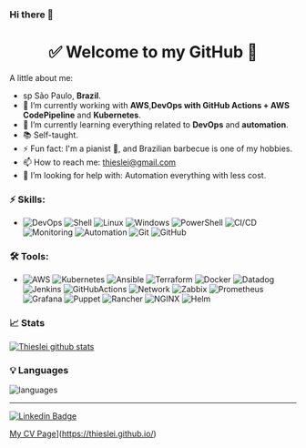 ### Hi there 👋

<h1 align="center"> 
	✅ Welcome to my GitHub 🚀
</h1>

<!--
**thieslei/thieslei** is a ✨ _special_ ✨ repository because its `README.md` (this file) appears on your GitHub profile.

Here are some ideas to get you started:
- 🔭 I’m currently working on ...
- 🌱 I’m currently learning ...
- 👯 I’m looking to collaborate on ...
- 🤔 I’m looking for help with ...
- 💬 Ask me about ...
- 📫 How to reach me: ...
- 😄 Pronouns: ...
- ⚡ Fun fact: ...

-->

A little about me:

- sp  São Paulo, **Brazil**.
- 🔭  I’m currently working with **AWS**,**DevOps with GitHub Actions + AWS CodePipeline** and **Kubernetes**.
- 🌱  I’m currently learning everything related to **DevOps** and **automation**.
- 📚  Self-taught.
- ⚡  Fun fact: I'm a pianist 🎹, and Brazilian barbecue is one of my hobbies.
- 📫 How to reach me: thieslei@gmail.com
- 🤔 I’m looking for help with: Automation everything with less cost.

### ⚡ Skills:
- ![DevOps](https://img.shields.io/badge/-DevOps-yellowgreen) ![Shell](https://img.shields.io/badge/-Shell-4EAA25?&logo=gnu%20bash&logoColor=FFFFFF) ![Linux](https://img.shields.io/badge/-Linux-FCC624?&logo=linux&logoColor=FFFFFF) ![Windows](https://img.shields.io/badge/-Windows-lightgrey?&logo=windows&logoColor=FFFFFF) ![PowerShell](https://img.shields.io/badge/-PowerShell-lightgrey?&logo=powershell&logoColor=FFFFFF) ![CI/CD](https://img.shields.io/badge/-CI/CD-yellowgreen) ![Monitoring](https://img.shields.io/badge/-Monitoring-red) ![Automation](https://img.shields.io/badge/-Automation-green) ![Git](https://img.shields.io/badge/-Git-F05032?&logo=git&logoColor=FFFFFF) ![GitHub](https://img.shields.io/badge/-GitHub-181717?&logo=GitHub&logoColor=FFFFFF)

### 🛠 Tools:
- ![AWS](https://img.shields.io/badge/-AWS-232F3E?&logo=amazon%20aws&logoColor=FFFFFF) ![Kubernetes](https://img.shields.io/badge/-Kubernetes-326CE5?&logo=kubernetes&logoColor=FFFFFF) ![Ansible](https://img.shields.io/badge/-Ansible-EE0000?&logo=ansible&logoColor=FFFFFF) ![Terraform](https://img.shields.io/badge/-Terraform-623CE4?&logo=terraform&logoColor=FFFFF) ![Docker](https://img.shields.io/badge/-Docker-2496ED?&logo=docker&logoColor=FFFFFF) ![Datadog](https://img.shields.io/badge/-Datadog-632CA6?&logo=Datadog&logoColor=FFFFFF) ![Jenkins](https://img.shields.io/badge/-Jenkins-D24939?&logo=Jenkins&logoColor=FFFFFF) ![GitHubActions](https://img.shields.io/badge/-GitHub%20Actions-blue?&logo=githubactions&logoColor=FFFFFF) ![Network](https://img.shields.io/badge/-Network-brightgreen?&logo=Network&logoColor=FFFFFF) ![Zabbix](https://img.shields.io/badge/-Zabbix-F05032?&logo=zabbix&logoColor=FFFFFF) ![Prometheus](https://img.shields.io/badge/-Prometheus-E6522C?&logo=prometheus&logoColor=FFFFFF) ![Grafana](https://img.shields.io/badge/-Grafana-F46800?&logo=grafana&logoColor=FFFFFF)  ![Puppet](https://img.shields.io/badge/-Puppet-FFAE1A?&logo=puppet&logoColor=FFFFFF) ![Rancher](https://img.shields.io/badge/-Rancher-0075A8?&logo=rancher&logoColor=FFFFFF) ![NGINX](https://img.shields.io/badge/-NGINX-009639?&logo=nginx&logoColor=FFFFFF) ![Helm](https://img.shields.io/badge/-Helm-0F1689?&logo=helm&logoColor=FFFFFF)

### 📈 Stats 
 
[![Thieslei github stats](https://github-readme-stats.vercel.app/api?username=thieslei&theme=cobalt&show_icons=true)](https://github.com/thieslei/github-readme-stats)

### 💡  Languages 
![languages](https://github-readme-stats.vercel.app/api/top-langs/?username=gb8may&hide=scss&layout=compact&theme=cobalt&title_color=2ED3EA)

<hr>

[![Linkedin Badge](https://img.shields.io/badge/-LinkedIn-blue?style=flat-square&logo=Linkedin&logoColor=white&link=https://linkedin.com/in/thieslei-oliveira/)](https://linkedin.com/in/thieslei-oliveira/)

[My CV Page](https://img.shields.io/badge/-My%20CV%20Page-red?&logo=google-chrome&logoColor=FFFFFF&link=https://thieslei.github.io/)](https://thieslei.github.io/)
<!--
 [![Telegram](https://img.shields.io/badge/-Telegram-26A5E4?&logo=telegram&logoColor=FFFFFF)](https://web.telegram.org/#/im?p=@gb8may)
-->
